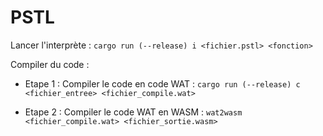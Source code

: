 # PSTL

Lancer l'interprète : 
    `cargo run (--release) i <fichier.pstl> <fonction>`

Compiler du code : 
    
- Etape 1 : Compiler le code en code WAT :
    `cargo run (--release) c <fichier_entree> <fichier_compile.wat>`
    
- Etape 2 : Compiler le code WAT en WASM :
    `wat2wasm <fichier_compile.wat> <fichier_sortie.wasm>`